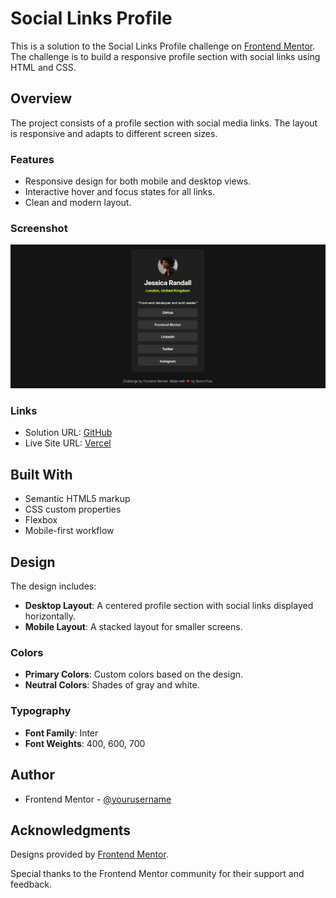 # Social Links Profile

This is a solution to the Social Links Profile challenge on [Frontend Mentor](https://www.frontendmentor.io). The challenge is to build a responsive profile section with social links using HTML and CSS.

## Overview

The project consists of a profile section with social media links. The layout is responsive and adapts to different screen sizes.

### Features

- Responsive design for both mobile and desktop views.
- Interactive hover and focus states for all links.
- Clean and modern layout.

### Screenshot

![](./screenshot.png)

### Links

- Solution URL: [GitHub](https://github.com/boompow/social-links-profile)
- Live Site URL: [Vercel](https://social-links-profile.vercel.app/)

## Built With

- Semantic HTML5 markup
- CSS custom properties
- Flexbox
- Mobile-first workflow

## Design

The design includes:

- **Desktop Layout**: A centered profile section with social links displayed horizontally.
- **Mobile Layout**: A stacked layout for smaller screens.

### Colors

- **Primary Colors**: Custom colors based on the design.
- **Neutral Colors**: Shades of gray and white.

### Typography

- **Font Family**: Inter
- **Font Weights**: 400, 600, 700

## Author

- Frontend Mentor - [@yourusername](https://www.frontendmentor.io/profile/yourusername)

## Acknowledgments

Designs provided by [Frontend Mentor](https://www.frontendmentor.io).

Special thanks to the Frontend Mentor community for their support and feedback.